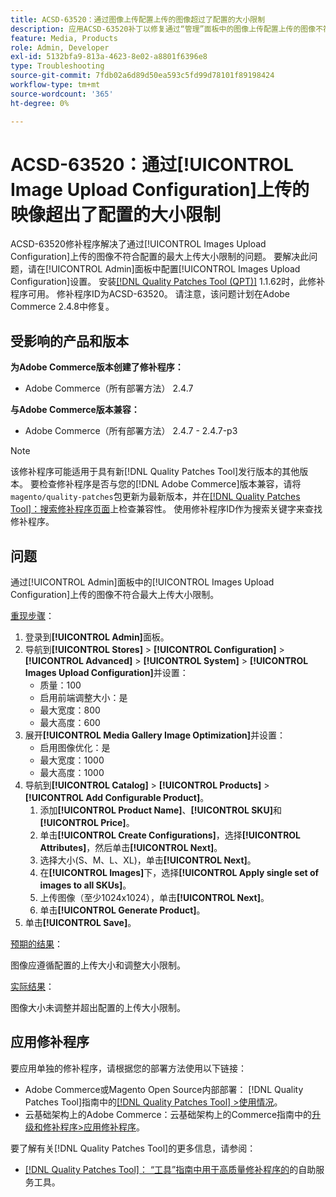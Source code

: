 ```yaml
---
title: ACSD-63520：通过图像上传配置上传的图像超过了配置的大小限制
description: 应用ACSD-63520补丁以修复通过“管理”面板中的图像上传配置上传的图像不符合配置的最大上传大小限制的Adobe Commerce问题。
feature: Media, Products
role: Admin, Developer
exl-id: 5132bfa9-813a-4623-8e02-a8801f6396e8
type: Troubleshooting
source-git-commit: 7fdb02a6d89d50ea593c5fd99d78101f89198424
workflow-type: tm+mt
source-wordcount: '365'
ht-degree: 0%

---
```


# ACSD-63520：通过[!UICONTROL Image Upload Configuration]上传的映像超出了配置的大小限制

ACSD-63520修补程序解决了通过[!UICONTROL Images Upload Configuration]上传的图像不符合配置的最大上传大小限制的问题。 要解决此问题，请在[!UICONTROL Admin]面板中配置[!UICONTROL Images Upload Configuration]设置。 安装[[!DNL Quality Patches Tool (QPT)]](/help/tools/quality-patches-tool/quality-patches-tool-to-self-serve-quality-patches.md) 1.1.62时，此修补程序可用。 修补程序ID为ACSD-63520。 请注意，该问题计划在Adobe Commerce 2.4.8中修复。

## 受影响的产品和版本

**为Adobe Commerce版本创建了修补程序：**
* Adobe Commerce（所有部署方法） 2.4.7

**与Adobe Commerce版本兼容：**
* Adobe Commerce（所有部署方法） 2.4.7 - 2.4.7-p3

>[!NOTE]
>
>该修补程序可能适用于具有新[!DNL Quality Patches Tool]发行版本的其他版本。 要检查修补程序是否与您的[!DNL Adobe Commerce]版本兼容，请将`magento/quality-patches`包更新为最新版本，并在[[!DNL Quality Patches Tool]：搜索修补程序页面](https://experienceleague.adobe.com/tools/commerce-quality-patches/index.html?lang=zh-Hans)上检查兼容性。 使用修补程序ID作为搜索关键字来查找修补程序。

## 问题

通过[!UICONTROL Admin]面板中的[!UICONTROL Images Upload Configuration]上传的图像不符合最大上传大小限制。

<u>重现步骤</u>：

1. 登录到&#x200B;**[!UICONTROL Admin]**&#x200B;面板。
1. 导航到&#x200B;**[!UICONTROL Stores]** > **[!UICONTROL Configuration]** > **[!UICONTROL Advanced]** > **[!UICONTROL System]** > **[!UICONTROL Images Upload Configuration]**&#x200B;并设置：
   * 质量：100
   * 启用前端调整大小：是
   * 最大宽度：800
   * 最大高度：600
1. 展开&#x200B;**[!UICONTROL Media Gallery Image Optimization]**&#x200B;并设置：
   * 启用图像优化：是
   * 最大宽度：1000
   * 最大高度：1000
1. 导航到&#x200B;**[!UICONTROL Catalog]** > **[!UICONTROL Products]** > **[!UICONTROL Add Configurable Product]**。
   1. 添加&#x200B;**[!UICONTROL Product Name]**、**[!UICONTROL SKU]**&#x200B;和&#x200B;**[!UICONTROL Price]**。
   1. 单击&#x200B;**[!UICONTROL Create Configurations]**，选择&#x200B;**[!UICONTROL Attributes]**，然后单击&#x200B;**[!UICONTROL Next]**。
   1. 选择大小(S、M、L、XL)，单击&#x200B;**[!UICONTROL Next]**。
   1. 在&#x200B;**[!UICONTROL Images]**&#x200B;下，选择&#x200B;**[!UICONTROL Apply single set of images to all SKUs]**。
   1. 上传图像（至少1024x1024），单击&#x200B;**[!UICONTROL Next]**。
   1. 单击&#x200B;**[!UICONTROL Generate Product]**。
1. 单击&#x200B;**[!UICONTROL Save]**。

<u>预期的结果</u>：

图像应遵循配置的上传大小和调整大小限制。

<u>实际结果</u>：

图像大小未调整并超出配置的上传大小限制。

## 应用修补程序

要应用单独的修补程序，请根据您的部署方法使用以下链接：

* Adobe Commerce或Magento Open Source内部部署： [!DNL Quality Patches Tool]指南中的[[!DNL Quality Patches Tool] >使用情况](/help/tools/quality-patches-tool/usage.md)。
* 云基础架构上的Adobe Commerce：云基础架构上的Commerce指南中的[升级和修补程序>应用修补程序](https://experienceleague.adobe.com/docs/commerce-cloud-service/user-guide/develop/upgrade/apply-patches.html?lang=zh-Hans)。

要了解有关[!DNL Quality Patches Tool]的更多信息，请参阅：

* [[!DNL Quality Patches Tool]： “工具”指南中用于高质量修补程序的](/help/tools/quality-patches-tool/quality-patches-tool-to-self-serve-quality-patches.md)的自助服务工具。
